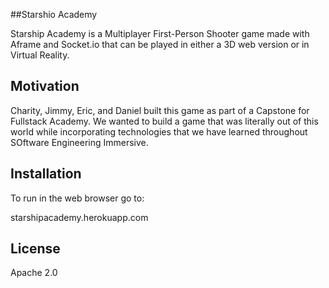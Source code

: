 ##Starshio Academy

Starship Academy is a Multiplayer First-Person Shooter game made with Aframe and Socket.io that can be played in either a 3D web version or in Virtual Reality.

## Motivation

Charity, Jimmy, Eric, and Daniel built this game as part of a Capstone for Fullstack Academy. We wanted to build a game that was literally out of this world while incorporating technologies that we have learned throughout SOftware Engineering Immersive.

## Installation
To run in the web browser go to:

starshipacademy.herokuapp.com

## License

Apache 2.0
